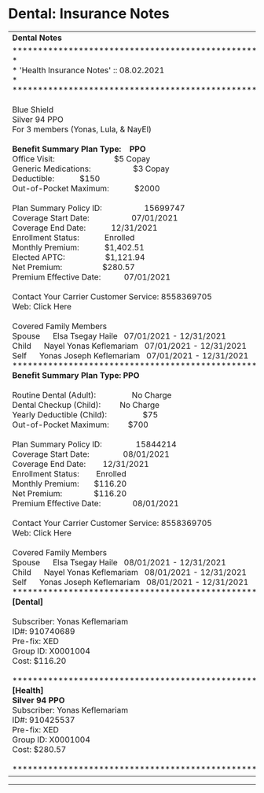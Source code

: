 # Dental: Insurance Notes

|     |
| --- |
| **Dental Notes** |     |
| \*\*\*\*\*\*\*\*\*\*\*\*\*\*\*\*\*\*\*\*\*\*\*\*\*\*\*\*\*\*\*\*\*\*\*\*\*\*\*\*\*\*\*\*\*\*\*\*\*<br>\*<br>\* 'Health Insurance Notes' :: 08.02.2021<br>\*<br>\*\*\*\*\*\*\*\*\*\*\*\*\*\*\*\*\*\*\*\*\*\*\*\*\*\*\*\*\*\*\*\*\*\*\*\*\*\*\*\*\*\*\*\*\*\*\*\*\*<br><br>Blue Shield<br>Silver 94 PPO<br>For 3 members (Yonas, Lula, & NayEl)<br><br>**Benefit Summary Plan Type:    PPO**<br>Office Visit:                            $5 Copay<br>Generic Medications:                    $3 Copay<br>Deductible:            $150<br>Out-of-Pocket Maximum:            $2000<br><br>Plan Summary Policy ID:                    15699747<br>Coverage Start Date:                    07/01/2021<br>Coverage End Date:            12/31/2021<br>Enrollment Status:            Enrolled<br>Monthly Premium:            $1,402.51<br>Elected APTC:                   $1,121.94<br>Net Premium:                   $280.57<br>Premium Effective Date:           07/01/2021<br><br>Contact Your Carrier Customer Service: 8558369705<br>Web: Click Here<br><br>Covered Family Members<br>Spouse      Elsa Tsegay Haile   07/01/2021 - 12/31/2021<br>Child      Nayel Yonas Keflemariam   07/01/2021 - 12/31/2021<br>Self      Yonas Joseph Keflemariam   07/01/2021 - 12/31/2021<br>\*\*\*\*\*\*\*\*\*\*\*\*\*\*\*\*\*\*\*\*\*\*\*\*\*\*\*\*\*\*\*\*\*\*\*\*\*\*\*\*\*\*\*\*\*\*\*\*\*\*\*\*\*<br>**Benefit Summary Plan Type: PPO**<br><br>Routine Dental (Adult):                 No Charge<br>Dental Checkup (Child):         No Charge<br>Yearly Deductible (Child):                 $75<br>Out-of-Pocket Maximum:         $700<br><br>Plan Summary Policy ID:                15844214<br>Coverage Start Date:                08/01/2021<br>Coverage End Date:        12/31/2021<br>Enrollment Status:        Enrolled<br>Monthly Premium:       $116.20<br>Net Premium:               $116.20<br>Premium Effective Date:               08/01/2021<br><br>Contact Your Carrier Customer Service: 8558369705<br>Web: Click Here<br><br>Covered Family Members<br>Spouse      Elsa Tsegay Haile   08/01/2021 - 12/31/2021<br>Child      Nayel Yonas Keflemariam   08/01/2021 - 12/31/2021<br>Self      Yonas Joseph Keflemariam   08/01/2021 - 12/31/2021<br>\*\*\*\*\*\*\*\*\*\*\*\*\*\*\*\*\*\*\*\*\*\*\*\*\*\*\*\*\*\*\*\*\*\*\*\*\*\*\*\*\*\*\*\*\*\*\*\*\*\*\*\*\*<br>**\[Dental\]**<br><br>Subscriber: Yonas Keflemariam<br>ID#: 910740689<br>Pre-fix: XED<br>Group ID: X0001004<br>Cost: $116.20<br><br>\*\*\*\*\*\*\*\*\*\*\*\*\*\*\*\*\*\*\*\*\*\*\*\*\*\*\*\*\*\*\*\*\*\*\*\*\*\*\*\*\*\*\*\*\*\*\*\*\*\*\*\*\*<br>**\[Health\]**<br>**Silver 94 PPO**<br>Subscriber: Yonas Keflemariam<br>ID#: 910425537<br>Pre-fix: XED<br>Group ID: X0001004<br>Cost: $280.57<br><br>\*\*\*\*\*\*\*\*\*\*\*\*\*\*\*\*\*\*\*\*\*\*\*\*\*\*\*\*\*\*\*\*\*\*\*\*\*\*\*\*\*\*\*\*\*\*\*\*\*\*\*\*\* |     |

* * *
